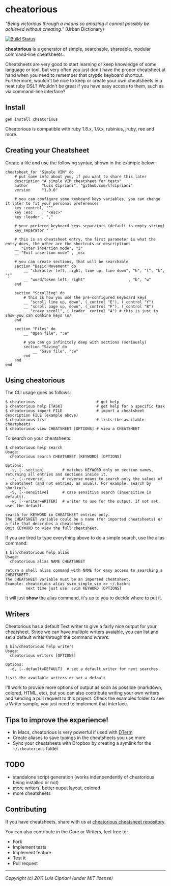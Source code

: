 # cheatorious

_"Being victorious through a means so amazing it cannot possibly be achieved without cheating."_ 
(Urban Dictionary)

[![Build Status](https://secure.travis-ci.org/lfcipriani/cheatorious.png)](http://travis-ci.org/lfcipriani/cheatorious)

**cheatorious** is a generator of simple, searchable, shareable, modular command-line cheatsheets.

Cheatsheets are very good to start learning or keep knowledge of some language or tool, but very often you just don't have the proper cheatsheet at hand when you need to remember that cryptic keyboard shortcut. Furthermore, wouldn't be nice to keep or create your own cheatsheets in a neat ruby DSL? Wouldn't be great if you have easy access to them, such as via command-line interface?

## Install ##

    gem install cheatorious
    
Cheatorious is compatible with ruby 1.8.x, 1.9.x, rubinius, jruby, ree and more.

## Creating your Cheatsheet ##

Create a file and use the following syntax, shown in the example below:

    cheatsheet_for "Simple VIM" do
        # put some info about you, if you want to share this later
        description "A simple VIM cheatsheet for tests"
        author      "Luis Cipriani", "github.com/lfcipriani"
        version     "1.0.0"

        # you can configure some keyboard keys variables, you can change it later to fit your personal preferences
        key :control, "^"
        key :esc    , "<esc>"
        key :leader , ","
        
        # your prefered keyboard keys separators (default is empty string)
        key_separator " "

        # this is an cheatsheet entry, the first parameter is what the entry does, the other are the shortcuts or descriptions
        __ "Enter insertion mode", "i"
        __ "Exit insertion mode" , _esc

        # you can create sections, that will be searchable
        section "Basic Movement" do
            __ "character left, right, line up, line down", "h", "l", "k", "j"
            __ "word/token left, right"                   , "b", "w"
        end

        section "Scrolling" do
            # this is how you use the pre-configured keyboard keys
            __ "scroll line up, down", (_control "E"), (_control "Y")
            __ "scroll page up, down", (_control "F"), (_control "B")
            __ "crazy scroll", (_leader _control "A") # this is just to show you can combine keys \o/
        end

        section "Files" do
            __ "Open file", ":e"

            # you can go infinitely deep with sections (seriously)
            section "Saving" do
                __ "Save file", ":w"
            end
        end
    end

## Using cheatorious ##

The CLI usage goes as follows:

    $ cheatorious                           # get help
    $ cheatorious help [TASK]               # get help for a specific task
    $ cheatorious import FILE               # import a cheatsheet description FILE (example above)
    $ cheatorious list                      # lists the available cheatsheets
    $ cheatorious view CHEATSHEET [OPTIONS] # view a CHEATSHEET
    
To search on your cheatsheets:
    
    $ cheatorious help search
    Usage:
      cheatorious search CHEATSHEET [KEYWORD] [OPTIONS]

    Options:
      -s, [--section]        # matches KEYWORD only on section names, returning all entries and sections inside it.
      -r, [--reverse]        # reverse means to search only the values of a cheatsheet (and not entries, as usual). For example, search by shortcuts.
      -S, [--sensitive]      # case sensitive search (insensitive is default).
      -w, [--writer=WRITER]  # writer to use for the output. If not set, uses the default.

    search for KEYWORD in CHEATSHEET entries only.
    The CHEATSHEET variable could be a name (for imported cheatsheets) or a file that describes a cheatsheet.
    Omit KEYWORD to view the full cheatsheet.

If you are tired to type everything above to do a simple search, use the alias command:

    $ bin/cheatorious help alias
    Usage:
      cheatorious alias NAME CHEATSHEET

    return a shell alias command with NAME for easy access to searching a CHEATSHEET.
    The CHEATSHEET variable must be an imported cheatsheet.
    Example: cheatorious alias svim simple_vim >> ~/.bashrc
             next time just use: svim KEYWORD [OPTIONS]

It will just **show** the alias command, it's up to you to decide where to put it.

## Writers ##

Cheatorious has a default Text writer to give a fairly nice output for your cheatsheet. Since we can have multiple writers avaiable, you can list and set a default writer through the command *writers*:

    $ bin/cheatorious help writers
    Usage:
      cheatorious writers [OPTIONS]

    Options:
      -d, [--default=DEFAULT]  # set a default writer for next searches.

    lists the available writers or set a default

I'll work to provide more options of output as soon as possible (markdown, colored, HTML, etc), but you can also contribute writing your own writers and sending a pull request to this project. Check the examples folder to see a Writer sample, you just need to implement that interface.

## Tips to improve the experience! ##

* In Macs, cheatorious is very powerful if used with [DTerm](http://decimus.net/DTerm)
* Create aliases to save typings in the cheatsheets you use more
* Sync your cheatsheets with Dropbox by creating a symlink for the `~/.cheatorious` folder

## TODO ##

* standalone script generation (works indenpendently of cheatorious being installed or not)
* more writers, better ouput layout, colored
* more cheatsheets

## Contributing ##

If you have cheatsheets, share with us at [cheatorious cheatsheet repository](https://github.com/lfcipriani/cheatorious-cheatsheets).

You can also contribute in the Core or Writers, feel free to:

* Fork
* Implement tests
* Implement feature
* Test it
* Pull request

----
_Copyright (c) 2011 Luis Cipriani (under MIT license)_
